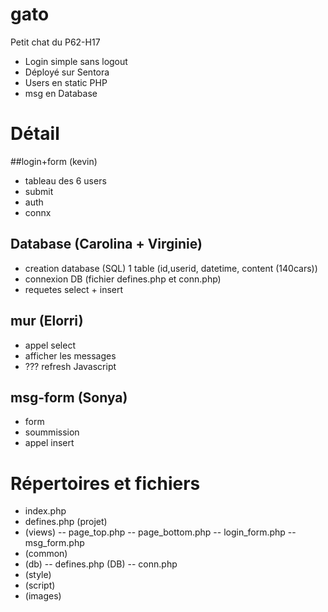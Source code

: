 # gato
Petit chat du P62-H17

- Login simple sans logout
- Déployé sur Sentora
- Users en static PHP
- msg en Database

# Détail
##login+form (kevin)
- tableau des 6 users
- submit
- auth
- connx


## Database (Carolina + Virginie)
- creation database (SQL) 1 table (id,userid, datetime, content (140cars))
- connexion DB (fichier defines.php et conn.php)
- requetes select + insert


## mur (Elorri)
- appel select
- afficher les messages
- ??? refresh Javascript 

## msg-form (Sonya)
- form
- soummission
- appel insert

# Répertoires et fichiers
- index.php
- defines.php (projet)
- (views)
-- page_top.php
-- page_bottom.php
-- login_form.php
-- msg_form.php
- (common)
- (db)
-- defines.php (DB)
-- conn.php
- (style)
- (script)
- (images)



